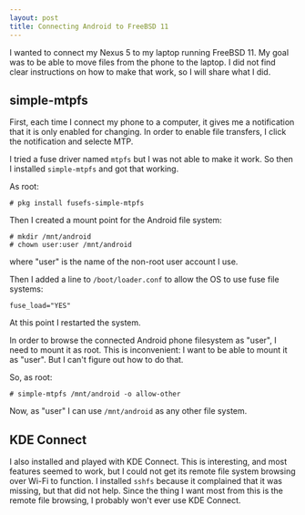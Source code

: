 ```yaml
---
layout: post
title: Connecting Android to FreeBSD 11
---
```


I wanted to connect my Nexus 5 to my laptop running FreeBSD 11.
My goal was to be able to move files from the phone to the laptop.
I did not find clear instructions on how to make that work, so I will share what I did.

## simple-mtpfs

First, each time I connect my phone to a computer, it gives me a notification that it is only enabled for changing.
In order to enable file transfers, I click the notification and selecte MTP.

I tried a fuse driver named `mtpfs` but I was not able to make it work.
So then I installed `simple-mtpfs` and got that working.

As root:

    # pkg install fusefs-simple-mtpfs

Then I created a mount point for the Android file system:

    # mkdir /mnt/android
    # chown user:user /mnt/android

where "user" is the name of the non-root user account I use.

Then I added a line to `/boot/loader.conf` to allow the OS to use fuse file systems:

    fuse_load="YES"

At this point I restarted the system.

In order to browse the connected Android phone filesystem as "user", I need to mount it as root.
This is inconvenient: I want to be able to mount it as "user".
But I can't figure out how to do that.

So, as root:

    # simple-mtpfs /mnt/android -o allow-other

Now, as "user" I can use `/mnt/android` as any other file system.

## KDE Connect

I also installed and played with KDE Connect.
This is interesting, and most features seemed to work, but I could not get its remote file system browsing over Wi-Fi to function.
I installed `sshfs` because it complained that it was missing, but that did not help.
Since the thing I want most from this is the remote file browsing, I probably won't ever use KDE Connect.
